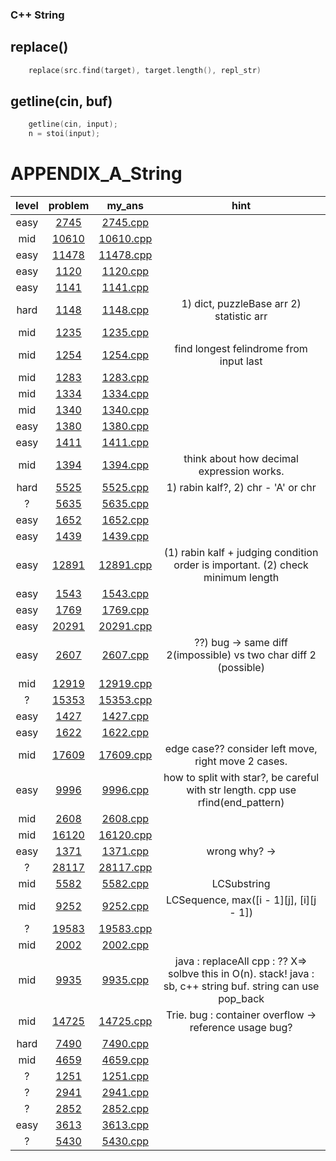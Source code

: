 ### C++ String
## replace()
```c++
	replace(src.find(target), target.length(), repl_str)
```
## getline(cin, buf)
```c++
	getline(cin, input);
	n = stoi(input);
```
# APPENDIX_A_String
| level | problem | my_ans | hint |
| :--: | :--: | :--: | :--: |
| easy | [2745](https://www.acmicpc.net/problem/2745) | [2745.cpp](./2745/2745.cpp) |  |
| mid | [10610](https://www.acmicpc.net/problem/10610) | [10610.cpp](./10610/10610.cpp) |  |
| easy | [11478](https://www.acmicpc.net/problem/11478) | [11478.cpp](./11478/11478.cpp) |  |
| easy | [1120](https://www.acmicpc.net/problem/1120) | [1120.cpp](./1120/1120.cpp) |  |
| easy | [1141](https://www.acmicpc.net/problem/1141) | [1141.cpp](./1141/1141.cpp) |  |
| hard | [1148](https://www.acmicpc.net/problem/1148) | [1148.cpp](./1148/1148.cpp) | 1) dict, puzzleBase arr 2) statistic arr |
| mid | [1235](https://www.acmicpc.net/problem/1235) | [1235.cpp](./1235/1235.cpp) |  |
| mid | [1254](https://www.acmicpc.net/problem/1254) | [1254.cpp](./1254/1254.cpp) | find longest felindrome from input last |
| mid | [1283](https://www.acmicpc.net/problem/1283) | [1283.cpp](./1283/1283.cpp) |  |
| mid | [1334](https://www.acmicpc.net/problem/1334) | [1334.cpp](./1334/1334.cpp) |  |
| mid | [1340](https://www.acmicpc.net/problem/1340) | [1340.cpp](./1340/1340.cpp) |  |
| easy | [1380](https://www.acmicpc.net/problem/1380) | [1380.cpp](./1380/1380.cpp) |  |
| easy | [1411](https://www.acmicpc.net/problem/1411) | [1411.cpp](./1411/1411.cpp) |  |
| mid | [1394](https://www.acmicpc.net/problem/1394) | [1394.cpp](./1394/1394.cpp) | think about how decimal expression works. |
| hard | [5525](https://www.acmicpc.net/problem/5525) | [5525.cpp](./5525/5525.cpp) | 1) rabin kalf?, 2) chr - 'A' or chr |
| ? | [5635](https://www.acmicpc.net/problem/5635) | [5635.cpp](./5635/5635.cpp) |  |
| easy | [1652](https://www.acmicpc.net/problem/1652) | [1652.cpp](./1652/1652.cpp) |  |
| easy | [1439](https://www.acmicpc.net/problem/1439) | [1439.cpp](./1439/1439.cpp) |  |
| easy | [12891](https://www.acmicpc.net/problem/12891) | [12891.cpp](./12891/12891.cpp) | (1) rabin kalf + judging condition order is important. (2) check minimum length |
| easy | [1543](https://www.acmicpc.net/problem/1543) | [1543.cpp](./1543/1543.cpp) |  |
| easy | [1769](https://www.acmicpc.net/problem/1769) | [1769.cpp](./1769/1769.cpp) |  |
| easy | [20291](https://www.acmicpc.net/problem/20291) | [20291.cpp](./20291/20291.cpp) |  |
| easy | [2607](https://www.acmicpc.net/problem/2607) | [2607.cpp](./2607/2607.cpp) | ??) bug -> same diff 2(impossible) vs two char diff 2 (possible) |
| mid | [12919](https://www.acmicpc.net/problem/12919) | [12919.cpp](./12919/12919.cpp) |  |
| ? | [15353](https://www.acmicpc.net/problem/15353) | [15353.cpp](./15353/15353.cpp) |  |
| easy | [1427](https://www.acmicpc.net/problem/1427) | [1427.cpp](./1427/1427.cpp) |  |
| easy | [1622](https://www.acmicpc.net/problem/1622) | [1622.cpp](./1622/1622.cpp) |  |
| mid | [17609](https://www.acmicpc.net/problem/17609) | [17609.cpp](./17609/17609.cpp) | edge case?? consider left move, right move 2 cases. |
| easy | [9996](https://www.acmicpc.net/problem/9996) | [9996.cpp](./9996/9996.cpp) | how to split with star?, be careful with str length. cpp use rfind(end_pattern) |
| mid | [2608](https://www.acmicpc.net/problem/2608) | [2608.cpp](./2608/2608.cpp) |  |
| mid | [16120](https://www.acmicpc.net/problem/16120) | [16120.cpp](./16120/16120.cpp) |  |
| easy | [1371](https://www.acmicpc.net/problem/1371) | [1371.cpp](./1371/1371.cpp) | wrong why? ->  |
| ? | [28117](https://www.acmicpc.net/problem/28117) | [28117.cpp](./28117/28117.cpp) |  |
| mid | [5582](https://www.acmicpc.net/problem/5582) | [5582.cpp](./5582/5582.cpp) | LCSubstring  |
| mid | [9252](https://www.acmicpc.net/problem/9252) | [9252.cpp](./9252/9252.cpp) | LCSequence, max([i - 1][j], [i][j - 1]) |
| ? | [19583](https://www.acmicpc.net/problem/19583) | [19583.cpp](./19583/19583.cpp) |  |
| mid | [2002](https://www.acmicpc.net/problem/2002) | [2002.cpp](./2002/2002.cpp) |  |
| mid | [9935](https://www.acmicpc.net/problem/9935) | [9935.cpp](./9935/9935.cpp) | java : replaceAll cpp : ?? X=> solbve this in O(n). stack! java : sb, c++ string buf. string can use pop_back |
| mid | [14725](https://www.acmicpc.net/problem/14725) | [14725.cpp](./14725/14725.cpp) | Trie. bug : container overflow -> reference usage bug? |
| hard | [7490](https://www.acmicpc.net/problem/7490) | [7490.cpp](./7490/7490.cpp) |  |
| mid | [4659](https://www.acmicpc.net/problem/4659) | [4659.cpp](./4659/4659.cpp) |  |
| ? | [1251](https://www.acmicpc.net/problem/1251) | [1251.cpp](./1251/1251.cpp) |  |
| ? | [2941](https://www.acmicpc.net/problem/2941) | [2941.cpp](./2941/2941.cpp) |  |
| ? | [2852](https://www.acmicpc.net/problem/2852) | [2852.cpp](./2852/2852.cpp) |  |
| easy | [3613](https://www.acmicpc.net/problem/3613) | [3613.cpp](./3613/3613.cpp) |  |
| ? | [5430](https://www.acmicpc.net/problem/5430) | [5430.cpp](./5430/5430.cpp) |  |
